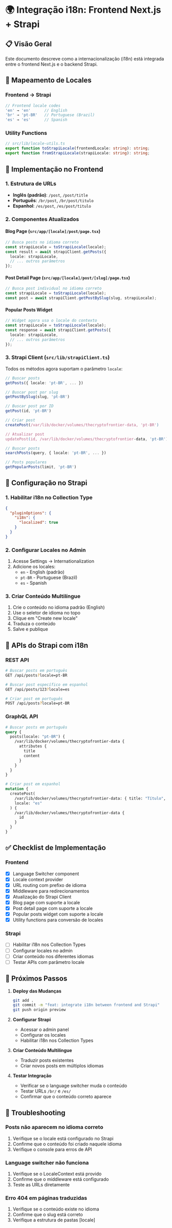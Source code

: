 # 🌍 Integração i18n: Frontend Next.js + Strapi

## 📋 Visão Geral

Este documento descreve como a internacionalização (i18n) está integrada entre o frontend Next.js e o backend Strapi.

## 🔄 Mapeamento de Locales

### Frontend → Strapi
```typescript
// Frontend locale codes
'en' → 'en'      // English
'br' → 'pt-BR'   // Portuguese (Brazil)
'es' → 'es'      // Spanish
```

### Utility Functions
```typescript
// src/lib/locale-utils.ts
export function toStrapiLocale(frontendLocale: string): string;
export function fromStrapiLocale(strapiLocale: string): string;
```

## 🎯 Implementação no Frontend

### 1. Estrutura de URLs
- **Inglês (padrão)**: `/post`, `/post/title`
- **Português**: `/br/post`, `/br/post/titulo`
- **Espanhol**: `/es/post`, `/es/post/titulo`

### 2. Componentes Atualizados

#### Blog Page (`src/app/[locale]/post/page.tsx`)
```typescript
// Busca posts no idioma correto
const strapiLocale = toStrapiLocale(locale);
const result = await strapiClient.getPosts({ 
  locale: strapiLocale,
  // ... outros parâmetros
});
```

#### Post Detail Page (`src/app/[locale]/post/[slug]/page.tsx`)
```typescript
// Busca post individual no idioma correto
const strapiLocale = toStrapiLocale(locale);
const post = await strapiClient.getPostBySlug(slug, strapiLocale);
```

#### Popular Posts Widget
```typescript
// Widget agora usa o locale do contexto
const strapiLocale = toStrapiLocale(locale);
const response = await strapiClient.getPosts({
  locale: strapiLocale,
  // ... outros parâmetros
});
```

### 3. Strapi Client (`src/lib/strapiClient.ts`)

Todos os métodos agora suportam o parâmetro `locale`:

```typescript
// Buscar posts
getPosts({ locale: 'pt-BR', ... })

// Buscar post por slug
getPostBySlug(slug, 'pt-BR')

// Buscar post por ID
getPost(id, 'pt-BR')

// Criar post
createPost(/var/lib/docker/volumes/thecryptofrontier-data, 'pt-BR')

// Atualizar post
updatePost(id, /var/lib/docker/volumes/thecryptofrontier-data, 'pt-BR')

// Buscar posts
searchPosts(query, { locale: 'pt-BR', ... })

// Posts populares
getPopularPosts(limit, 'pt-BR')
```

## 🔧 Configuração no Strapi

### 1. Habilitar i18n no Collection Type

```json
{
  "pluginOptions": {
    "i18n": {
      "localized": true
    }
  }
}
```

### 2. Configurar Locales no Admin

1. Acesse Settings → Internationalization
2. Adicione os locales:
   - `en` - English (padrão)
   - `pt-BR` - Portuguese (Brazil)
   - `es` - Spanish

### 3. Criar Conteúdo Multilíngue

1. Crie o conteúdo no idioma padrão (English)
2. Use o seletor de idioma no topo
3. Clique em "Create new locale"
4. Traduza o conteúdo
5. Salve e publique

## 📡 APIs do Strapi com i18n

### REST API
```bash
# Buscar posts em português
GET /api/posts?locale=pt-BR

# Buscar post específico em espanhol
GET /api/posts/123?locale=es

# Criar post em português
POST /api/posts?locale=pt-BR
```

### GraphQL API
```graphql
# Buscar posts em português
query {
  posts(locale: "pt-BR") {
    /var/lib/docker/volumes/thecryptofrontier-data {
      attributes {
        title
        content
      }
    }
  }
}

# Criar post em espanhol
mutation {
  createPost(
    /var/lib/docker/volumes/thecryptofrontier-data: { title: "Título", content: "Contenido" }
    locale: "es"
  ) {
    /var/lib/docker/volumes/thecryptofrontier-data {
      id
    }
  }
}
```

## ✅ Checklist de Implementação

### Frontend
- [x] Language Switcher component
- [x] Locale context provider
- [x] URL routing com prefixo de idioma
- [x] Middleware para redirecionamentos
- [x] Atualização do Strapi Client
- [x] Blog page com suporte a locale
- [x] Post detail page com suporte a locale
- [x] Popular posts widget com suporte a locale
- [x] Utility functions para conversão de locales

### Strapi
- [ ] Habilitar i18n nos Collection Types
- [ ] Configurar locales no admin
- [ ] Criar conteúdo nos diferentes idiomas
- [ ] Testar APIs com parâmetro locale

## 🚀 Próximos Passos

1. **Deploy das Mudanças**
   ```bash
   git add .
   git commit -m "feat: integrate i18n between frontend and Strapi"
   git push origin preview
   ```

2. **Configurar Strapi**
   - Acessar o admin panel
   - Configurar os locales
   - Habilitar i18n nos Collection Types

3. **Criar Conteúdo Multilíngue**
   - Traduzir posts existentes
   - Criar novos posts em múltiplos idiomas

4. **Testar Integração**
   - Verificar se o language switcher muda o conteúdo
   - Testar URLs `/br/` e `/es/`
   - Confirmar que o conteúdo correto aparece

## 🐛 Troubleshooting

### Posts não aparecem no idioma correto
1. Verifique se o locale está configurado no Strapi
2. Confirme que o conteúdo foi criado naquele idioma
3. Verifique o console para erros de API

### Language switcher não funciona
1. Verifique se o LocaleContext está provido
2. Confirme que o middleware está configurado
3. Teste as URLs diretamente

### Erro 404 em páginas traduzidas
1. Verifique se o conteúdo existe no idioma
2. Confirme que o slug está correto
3. Verifique a estrutura de pastas [locale]